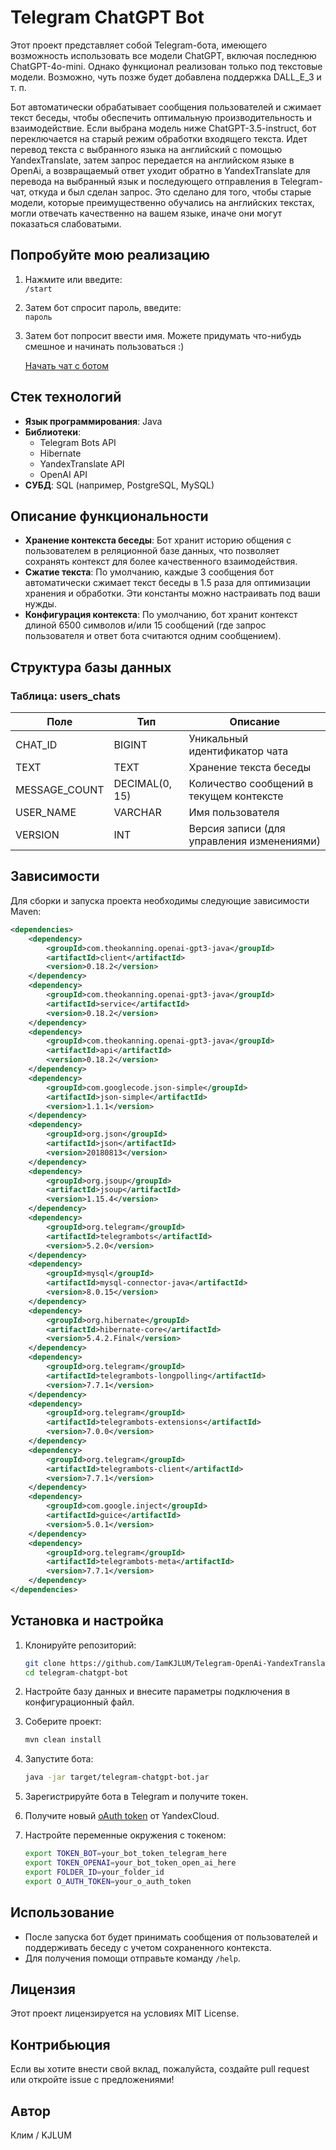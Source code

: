 # Telegram ChatGPT Bot

Этот проект представляет собой Telegram-бота, имеющего возможность использовать все модели ChatGPT, включая последнюю ChatGPT-4o-mini. Однако функционал реализован только под текстовые модели. Возможно, чуть позже будет добавлена поддержка DALL_E_3 и т. п.

Бот автоматически обрабатывает сообщения пользователей и сжимает текст беседы, чтобы обеспечить оптимальную производительность и взаимодействие. Если выбрана модель ниже ChatGPT-3.5-instruct, бот переключается на старый режим обработки входящего текста. Идет перевод текста с выбранного языка на английский с помощью YandexTranslate, затем запрос передается на английском языке в OpenAi, а возвращаемый ответ уходит обратно в YandexTranslate для перевода на выбранный язык и последующего отправления в Telegram-чат, откуда и был сделан запрос. Это сделано для того, чтобы старые модели, которые преимущественно обучались на английских текстах, могли отвечать качественно на вашем языке, иначе они могут показаться слабоватыми.

## Попробуйте мою реализацию

1. Нажмите или введите:  
   `/start`
   
2. Затем бот спросит пароль, введите:  
   `пароль`
   
3. Затем бот попросит ввести имя. Можете придумать что-нибудь смешное и начинать пользоваться :)

   [Начать чат с ботом](https://t.me/KJLUM_bot)

## Стек технологий

- **Язык программирования**: Java
- **Библиотеки**:
    - Telegram Bots API   
    - Hibernate
    - YandexTranslate API
    - OpenAI API               
- **СУБД**: SQL (например, PostgreSQL, MySQL)

## Описание функциональности

- **Хранение контекста беседы**: Бот хранит историю общения с пользователем в реляционной базе данных, что позволяет сохранять контекст для более качественного взаимодействия.
- **Сжатие текста**: По умолчанию, каждые 3 сообщения бот автоматически сжимает текст беседы в 1.5 раза для оптимизации хранения и обработки. Эти константы можно настраивать под ваши нужды.
- **Конфигурация контекста**: По умолчанию, бот хранит контекст длиной 6500 символов и/или 15 сообщений (где запрос пользователя и ответ бота считаются одним сообщением).

## Структура базы данных

### Таблица: users_chats

| Поле            | Тип            | Описание                                   |
| --------------- | -------------- | ------------------------------------------ |
| CHAT_ID        | BIGINT         | Уникальный идентификатор чата              |
| TEXT           | TEXT           | Хранение текста беседы                     |
| MESSAGE_COUNT  | DECIMAL(0, 15) | Количество сообщений в текущем контексте   |
| USER_NAME      | VARCHAR        | Имя пользователя                           |
| VERSION        | INT            | Версия записи (для управления изменениями) |

## Зависимости

Для сборки и запуска проекта необходимы следующие зависимости Maven:

```xml
<dependencies>
    <dependency>
        <groupId>com.theokanning.openai-gpt3-java</groupId>
        <artifactId>client</artifactId>
        <version>0.18.2</version>
    </dependency>
    <dependency>
        <groupId>com.theokanning.openai-gpt3-java</groupId>
        <artifactId>service</artifactId>
        <version>0.18.2</version>
    </dependency>
    <dependency>
        <groupId>com.theokanning.openai-gpt3-java</groupId>
        <artifactId>api</artifactId>
        <version>0.18.2</version>
    </dependency>
    <dependency>
        <groupId>com.googlecode.json-simple</groupId>
        <artifactId>json-simple</artifactId>
        <version>1.1.1</version>
    </dependency>
    <dependency>
        <groupId>org.json</groupId>
        <artifactId>json</artifactId>
        <version>20180813</version>
    </dependency>
    <dependency>
        <groupId>org.jsoup</groupId>
        <artifactId>jsoup</artifactId>
        <version>1.15.4</version>
    </dependency>
    <dependency>
        <groupId>org.telegram</groupId>
        <artifactId>telegrambots</artifactId>
        <version>5.2.0</version>
    </dependency>
    <dependency>
        <groupId>mysql</groupId>
        <artifactId>mysql-connector-java</artifactId>
        <version>8.0.15</version>
    </dependency>
    <dependency>
        <groupId>org.hibernate</groupId>
        <artifactId>hibernate-core</artifactId>
        <version>5.4.2.Final</version>
    </dependency>
    <dependency>
        <groupId>org.telegram</groupId>
        <artifactId>telegrambots-longpolling</artifactId>
        <version>7.7.1</version>
    </dependency>
    <dependency>
        <groupId>org.telegram</groupId>
        <artifactId>telegrambots-extensions</artifactId>
        <version>7.0.0</version>
    </dependency>
    <dependency>
        <groupId>org.telegram</groupId>
        <artifactId>telegrambots-client</artifactId>
        <version>7.7.1</version>
    </dependency>
    <dependency>
        <groupId>com.google.inject</groupId>
        <artifactId>guice</artifactId>
        <version>5.0.1</version>
    </dependency>
    <dependency>
        <groupId>org.telegram</groupId>
        <artifactId>telegrambots-meta</artifactId>
        <version>7.7.1</version>
    </dependency>
</dependencies>
```

## Установка и настройка

1. Клонируйте репозиторий:
   ```bash
   git clone https://github.com/IamKJLUM/Telegram-OpenAi-YandexTranslate.git
   cd telegram-chatgpt-bot
   ```
   
2. Настройте базу данных и внесите параметры подключения в конфигурационный файл.
3. Соберите проект:
   ```bash
   mvn clean install
   ```
   
4. Запустите бота:
   ```bash
   java -jar target/telegram-chatgpt-bot.jar
   ```
   
5. Зарегистрируйте бота в Telegram и получите токен.
6. Получите новый [oAuth token](https://oauth.yandex.ru/authorize?response_type=token&client_id=1a6990aa636648e9b2ef855fa7bec2fb) от YandexCloud.
7. Настройте переменные окружения с токеном:
   ```bash
   export TOKEN_BOT=your_bot_token_telegram_here
   export TOKEN_OPENAI=your_bot_token_open_ai_here
   export FOLDER_ID=your_folder_id
   export O_AUTH_TOKEN=your_o_auth_token
   ```

## Использование

- После запуска бот будет принимать сообщения от пользователей и поддерживать беседу с учетом сохраненного контекста.
- Для получения помощи отправьте команду `/help`.

## Лицензия

Этот проект лицензируется на условиях MIT License.

## Контрибьюция

Если вы хотите внести свой вклад, пожалуйста, создайте pull request или откройте issue с предложениями!

## Автор
Клим / KJLUM
